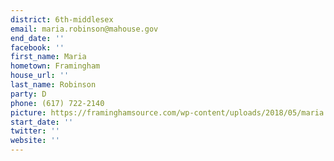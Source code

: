 ```yaml
---
district: 6th-middlesex
email: maria.robinson@mahouse.gov
end_date: ''
facebook: ''
first_name: Maria
hometown: Framingham
house_url: ''
last_name: Robinson
party: D
phone: (617) 722-2140
picture: https://framinghamsource.com/wp-content/uploads/2018/05/maria.robertson.crop_.png
start_date: ''
twitter: ''
website: ''
---
```

